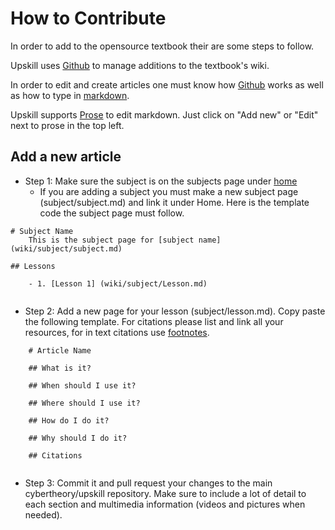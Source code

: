 # How to Contribute

In order to add to the opensource textbook their are some steps to follow.

Upskill uses [Github](github.com) to manage additions to the textbook's wiki.

In order to edit and create articles one must know how [Github](github.com) works as well as how to type in [markdown](https://github.com/luong-komorebi/Markdown-Tutorial).

Upskill supports [Prose](Prose) to edit markdown. Just click on "Add new" or "Edit" next to prose in the top left.

## Add a new article

 - Step 1: Make sure the subject is on the subjects page under [home](upskill.therishabhsingh.com)
     - If you are adding a subject you must make a new subject page (subject/subject.md) and link it under Home. Here is the template code the subject page must follow.
    
```	
# Subject Name
    This is the subject page for [subject name](wiki/subject/subject.md)
        
## Lessons
    
	- 1. [Lesson 1] (wiki/subject/Lesson.md)
    
```

- Step 2: Add a new page for your lesson (subject/lesson.md). Copy paste the following template. For citations please list and link all your resources, for in text citations use [footnotes](https://github.com/luong-komorebi/Markdown-Tutorial#user-content-fn-1-1255084af989b14c5432f512f10f3b3a).

```
    # Article Name
    
    ## What is it?
    
    ## When should I use it?
    
    ## Where should I use it?
    
    ## How do I do it?
    
    ## Why should I do it?
    
    ## Citations 
    
```    
- Step 3: Commit it and pull request your changes to the main cybertheory/upskill repository. Make sure to include a lot of detail to each section and multimedia information (videos and pictures when needed).
